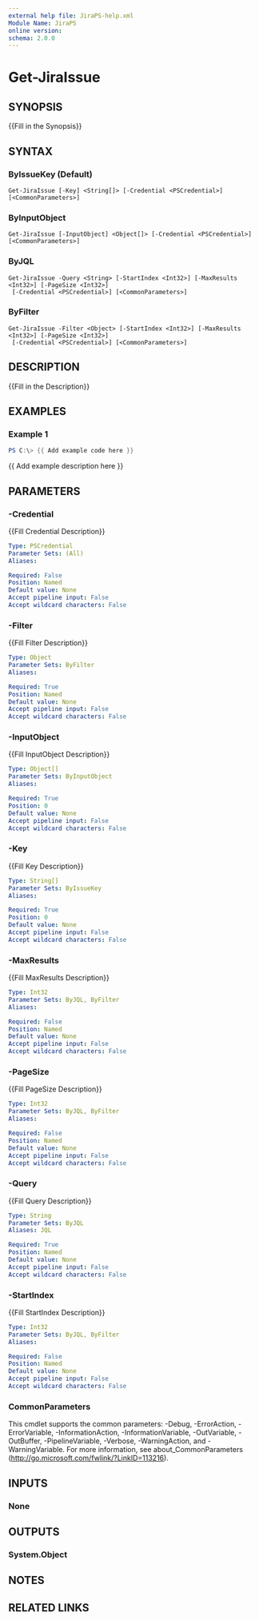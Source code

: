 ```yaml
---
external help file: JiraPS-help.xml
Module Name: JiraPS
online version:
schema: 2.0.0
---
```


# Get-JiraIssue

## SYNOPSIS
{{Fill in the Synopsis}}

## SYNTAX

### ByIssueKey (Default)
```
Get-JiraIssue [-Key] <String[]> [-Credential <PSCredential>] [<CommonParameters>]
```

### ByInputObject
```
Get-JiraIssue [-InputObject] <Object[]> [-Credential <PSCredential>] [<CommonParameters>]
```

### ByJQL
```
Get-JiraIssue -Query <String> [-StartIndex <Int32>] [-MaxResults <Int32>] [-PageSize <Int32>]
 [-Credential <PSCredential>] [<CommonParameters>]
```

### ByFilter
```
Get-JiraIssue -Filter <Object> [-StartIndex <Int32>] [-MaxResults <Int32>] [-PageSize <Int32>]
 [-Credential <PSCredential>] [<CommonParameters>]
```

## DESCRIPTION
{{Fill in the Description}}

## EXAMPLES

### Example 1
```powershell
PS C:\> {{ Add example code here }}
```

{{ Add example description here }}

## PARAMETERS

### -Credential
{{Fill Credential Description}}

```yaml
Type: PSCredential
Parameter Sets: (All)
Aliases:

Required: False
Position: Named
Default value: None
Accept pipeline input: False
Accept wildcard characters: False
```

### -Filter
{{Fill Filter Description}}

```yaml
Type: Object
Parameter Sets: ByFilter
Aliases:

Required: True
Position: Named
Default value: None
Accept pipeline input: False
Accept wildcard characters: False
```

### -InputObject
{{Fill InputObject Description}}

```yaml
Type: Object[]
Parameter Sets: ByInputObject
Aliases:

Required: True
Position: 0
Default value: None
Accept pipeline input: False
Accept wildcard characters: False
```

### -Key
{{Fill Key Description}}

```yaml
Type: String[]
Parameter Sets: ByIssueKey
Aliases:

Required: True
Position: 0
Default value: None
Accept pipeline input: False
Accept wildcard characters: False
```

### -MaxResults
{{Fill MaxResults Description}}

```yaml
Type: Int32
Parameter Sets: ByJQL, ByFilter
Aliases:

Required: False
Position: Named
Default value: None
Accept pipeline input: False
Accept wildcard characters: False
```

### -PageSize
{{Fill PageSize Description}}

```yaml
Type: Int32
Parameter Sets: ByJQL, ByFilter
Aliases:

Required: False
Position: Named
Default value: None
Accept pipeline input: False
Accept wildcard characters: False
```

### -Query
{{Fill Query Description}}

```yaml
Type: String
Parameter Sets: ByJQL
Aliases: JQL

Required: True
Position: Named
Default value: None
Accept pipeline input: False
Accept wildcard characters: False
```

### -StartIndex
{{Fill StartIndex Description}}

```yaml
Type: Int32
Parameter Sets: ByJQL, ByFilter
Aliases:

Required: False
Position: Named
Default value: None
Accept pipeline input: False
Accept wildcard characters: False
```

### CommonParameters
This cmdlet supports the common parameters: -Debug, -ErrorAction, -ErrorVariable, -InformationAction, -InformationVariable, -OutVariable, -OutBuffer, -PipelineVariable, -Verbose, -WarningAction, and -WarningVariable. For more information, see about_CommonParameters (http://go.microsoft.com/fwlink/?LinkID=113216).

## INPUTS

### None

## OUTPUTS

### System.Object

## NOTES

## RELATED LINKS
